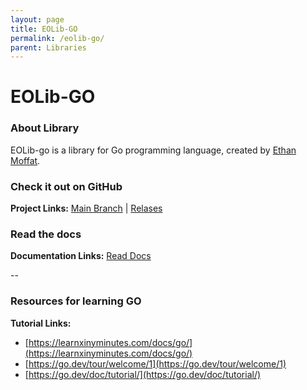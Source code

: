 ```yaml
---
layout: page
title: EOLib-GO
permalink: /eolib-go/
parent: Libraries
---
```


# EOLib-GO

### About Library

EOLib-go is a library for Go programming language, created by [Ethan Moffat](https://github.com/ethanmoffat).

### Check it out on GitHub

**Project Links:** [Main Branch](https://github.com/ethanmoffat/eolib-go) | [Relases](https://github.com/ethanmoffat/eolib-go/releases)

### Read the docs

**Documentation Links:** [Read Docs](https://pkg.go.dev/github.com/ethanmoffat/eolib-go)

--

### Resources for learning GO

**Tutorial Links:**

- [https://learnxinyminutes.com/docs/go/](https://learnxinyminutes.com/docs/go/)
- [https://go.dev/tour/welcome/1](https://go.dev/tour/welcome/1)
- [https://go.dev/doc/tutorial/](https://go.dev/doc/tutorial/)